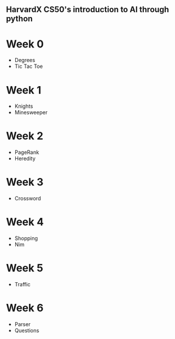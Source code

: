 ## HarvardX CS50's introduction to AI through python
# Week 0 
- Degrees
- Tic Tac Toe
# Week 1 
- Knights
- Minesweeper
# Week 2 
- PageRank
- Heredity
# Week 3
- Crossword
# Week 4 
- Shopping
- Nim
# Week 5
- Traffic
# Week 6 
- Parser
- Questions


